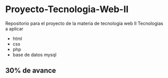 # Proyecto-Tecnologia-Web-II
Repositorio para el proyecto de la materia de tecnología web II
Tecnologias a aplicar
* html
* css
* php
* base de datos mysql
## 30% de avance
